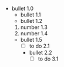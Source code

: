- bullet 1.0
  - bullet 1.1
  - bullet 1.2
  1. number 1.3
  2. number 1.4
  - bullet 1.5
    - [ ] to do 2.1
    - bullet 2.2
      - [ ] to do 3.1
